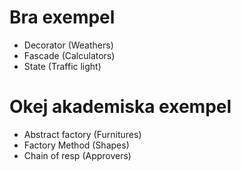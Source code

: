 ﻿# Bra exempel

- Decorator (Weathers)
- Fascade (Calculators)
- State (Traffic light)

# Okej akademiska exempel
- Abstract factory (Furnitures)
- Factory Method (Shapes) 
- Chain of resp (Approvers)


